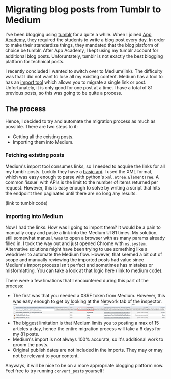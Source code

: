 # Migrating blog posts from Tumblr to Medium

I've been blogging using [tumblr](http://newtonry.tumblr.com/) for a quite a while. When I joined [App Academy](https://www.appacademy.io/), they required the students to write a blog post every day. In order to make their standardize things, they mandated that the blog platform of choice be tumblr. After App Academy, I kept using my tumblr account for additional blog posts. Unforuntately, tumblr is not exactly the best blogging platform for technical posts.

I recently concluded I wanted to switch over to Medium(link). The difficulty was that I did not want to lose all my existing content. Medium has a tool to has an [import tool](https://medium.com/@Medium/import-all-the-things-578c8f9016f6) which allows you to migrate a single link or post. Unfortunately, it is only good for one post at a time. I have a total of 81 previous posts, so this was going to be quite a process.

## The process
Hence, I decided to try and automate the migration process as much as possible. There are two steps to it:
- Getting all the existing posts.
- Importing them into Medium.


### Fetching existing posts
Medium's import tool consumes links, so I needed to acquire the links for all my tumblr posts. Luckily they have a [basic api](https://www.tumblr.com/docs/en/api/v1). I used the XML format, which was easy enough to parse with python's `xml.etree.ElementTree`. A common 'issue' with APIs is the limit to the number of items returned per request. However, this is easy enough to solve by writing a script that hits the endpoint then paginates until there are no long any results.

(link to tumblr code)


### Importing into Medium
Now I had the links. How was I going to import them? It would be a pain to manually copy and paste a link into the Medium UI 81 times. My solution, still somewhat manual, was to open a browser with as many params already filled in. I took the way out and just opened Chrome with `os.system`. Alternative solutions might have been trying to use something like a webdriver to automate the Medium flow. However, that seemed a bit out of scope and manually reviewing the imported posts had value since Medium's import process isn't perfect and sometimes has mistakes or misformatting. You can take a look at that logic here (link to medium code).

There were a few limations that I encountered during this part of the process:
- The first was that you needed a XSRF token from Medium. However, this was easy enough to get by looking at the Network tab of the inspector.
![xsrf](images/xsrf_token.png)
- The biggest limitation is that Medium limits you to posting a max of 15 articles a day, hence the entire migration process will take a 6 days for my 81 posts.
- Medium's import is not always 100% accurate, so it's additional work to groom the posts.
- Original publish dates are not included in the imports. They may or may not be relevant to your content.

Anyways, it will be nice to be on a more appropriate blogging platform now. Feel free to try running `convert_posts` yourself!
